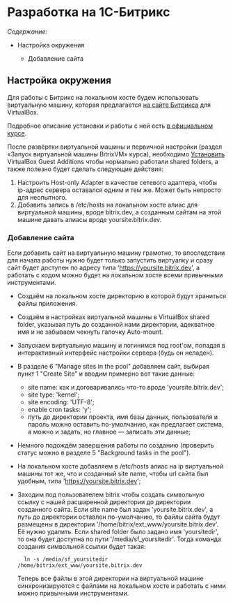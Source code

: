 Разработка на 1С-Битрикс
========================

_Содержание:_

* Настройка окружения

    - Добавление сайта


Настройка окружения
-------------------

Для работы с Битрикс на локальном хосте будем использовать виртуальную машину,
которая предлагается [на сайте Битрикса](https://www.1c-bitrix.ru/download/vmbitrix.php)
для VirtualBox.

Подробное описание установки и работы с ней есть [в официальном курсе](https://dev.1c-bitrix.ru/learning/course/index.php?COURSE_ID=37&CHAPTER_ID=08809&LESSON_PATH=3908.8809).

После развёртки виртуальной машины и первичной настройки (раздел «Запуск
виртуальной машины BitrixVM» курса), необходимо [Установить](https://www.virtualbox.org/manual/ch04.html#idm2096)
VirtualBox Guest Additions чтобы нормально работали shared folders, а также
полезно будет сделать следующие действия:

1. Настроить Host-only Adapter в качестве сетевого адаптера, чтобы ip-адрес
  сервера оставался одним и тем же. Может быть непросто для неопытного.
2. Добавить запись в /etc/hosts на локальном хосте алиас для виртуальной машины,
  вроде bitrix.dev, а созданным сайтам на этой машине давать алиасы вроде
  yoursite.bitrix.dev.

### Добавление сайта

Если добавить сайт на виртуальную машину грамотно, то впоследствии для начала
работы нужно будет только запустить виртуалку и сразу сайт будет доступен
по адресу типа 'https://yoursite.bitrix.dev', а работать с кодом можно будет
на локальном хосте всеми привычными инструментами.

* Создаём на локальном хосте директорию в которой будут храниться файлы приложения.

* Создаём в настройках виртуальной машины в VirtualBox shared folder, указывая
  путь до созданной нами директории, адекватное имя и не забываем чекнуть
  галочку Auto-mount.

* Запускаем виртуальную машину и логинимся под root'ом, попадая в интерактивный
  интерфейс настройки сервера (будь он неладен).

* В разделе 6 "Manage sites in the pool" добавляем сайт, выбирая пункт 1
  "Create Site" и вводим примерно вот такие данные:

    - site name: как и договаривались что-то вроде 'yoursite.bitrix.dev';
    - site type: 'kernel';
    - site encoding: 'UTF-8';
    - enable cron tasks: 'y';
    - путь до директории проекта, имя базы данных, пользователя и пароль
      можно оставить по-умолчанию, как предлагает система, а можно и задать,
      но главное — записать эти данные;

* Немного подождём завершения работы по созданию (проверить статус можно
  в разделе 5 "Background tasks in the pool").

* На локальном хосте добавляем в /etc/hosts алиас на ip виртуальной машины
  тот же, что и созданный site name, чтобы url сайта был удобным,
  типа 'https://yoursite.bitrix.dev';

* Заходим под пользователем bitrix чтобы создать символьную ссылку с нашей
  расшаренной директории до директории созданного сайта.
  Если site name был задан 'yoursite.bitrix.dev', а путь до директории оставлен
  по-умолчанию, то файлы сайта будут размещены в директории
  '/home/bitrix/ext_www/yoursite.bitrix.dev'. Её нужно удалить.
  Если shared folder было задано имя 'yoursitedir', то она будет доступна
  по пути '/media/sf_yoursitedir'.
  Тогда команда создания символьной ссылки будет такая:

        ln -s /media/sf_yoursitedir /home/bitrix/ext_www/yoursite.bitrix.dev

  Теперь все файлы в этой директории на виртуальной машине синхронизируются
  с файлами на локальном хосте и работать с ними можно привычными инструментами.
